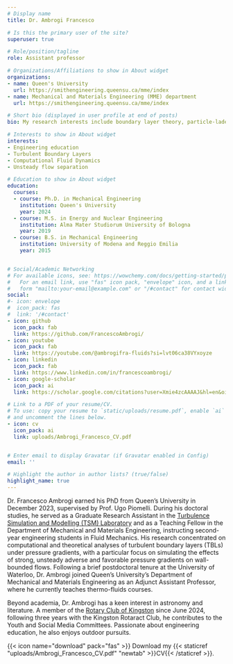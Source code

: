```yaml
---
# Display name
title: Dr. Ambrogi Francesco

# Is this the primary user of the site?
superuser: true

# Role/position/tagline
role: Assistant professor

# Organizations/Affiliations to show in About widget
organizations:
- name: Queen's University
  url: https://smithengineering.queensu.ca/mme/index
- name: Mechanical and Materials Engineering (MME) department
  url: https://smithengineering.queensu.ca/mme/index

# Short bio (displayed in user profile at end of posts)
bio: My research interests include boundary layer theory, particle-laden flows, computational fluid dynamics, direct numerical and large eddy simulations of turbulent flows.

# Interests to show in About widget
interests:
- Engineering education
- Turbulent Boundary Layers
- Computational Fluid Dynamics
- Unsteady flow separation

# Education to show in About widget
education:
  courses:
  - course: Ph.D. in Mechanical Engineering
    institution: Queen's University
    year: 2024
  - course: M.S. in Energy and Nuclear Engineering
    institution: Alma Mater Studiorum University of Bologna
    year: 2019
  - course: B.S. in Mechanical Engineering
    institution: University of Modena and Reggio Emilia
    year: 2015


# Social/Academic Networking
# For available icons, see: https://wowchemy.com/docs/getting-started/page-builder/#icons
#   For an email link, use "fas" icon pack, "envelope" icon, and a link in the
#   form "mailto:your-email@example.com" or "/#contact" for contact widget.
social:
#- icon: envelope
#  icon_pack: fas
#  link: '/#contact'
- icon: github
  icon_pack: fab
  link: https://github.com/FrancescoAmbrogi/
- icon: youtube
  icon_pack: fab
  link: https://youtube.com/@ambrogifra-fluids?si=lvt06ca38VYxoyze
- icon: linkedin
  icon_pack: fab
  link: https://www.linkedin.com/in/francescoambrogi/
- icon: google-scholar
  icon_pack: ai
  link: https://scholar.google.com/citations?user=Xmie4zcAAAAJ&hl=en&oi=ao

# Link to a PDF of your resume/CV.
# To use: copy your resume to `static/uploads/resume.pdf`, enable `ai` icons in `params.toml`,
# and uncomment the lines below.
- icon: cv
  icon_pack: ai
  link: uploads/Ambrogi_Francesco_CV.pdf


# Enter email to display Gravatar (if Gravatar enabled in Config)
email: ''

# Highlight the author in author lists? (true/false)
highlight_name: true
---
```

Dr. Francesco Ambrogi earned his PhD from Queen’s University in December 2023, supervised by Prof. Ugo Piomelli. During his doctoral studies, he served as a Graduate Research Assistant in the [Turbulence Simulation and Modelling (TSM) Laboratory](https://smithengineering.queensu.ca/mme/faculty/piomelli/tsm-lab) and as a Teaching Fellow in the Department of Mechanical and Materials Engineering, instructing second-year engineering students in Fluid Mechanics. His research concentrated on computational and theoretical analyses of turbulent boundary layers (TBLs) under pressure gradients, with a particular focus on simulating the effects of strong, unsteady adverse and favorable pressure gradients on wall-bounded flows. Following a brief postdoctoral tenure at the University of Waterloo, Dr. Ambrogi joined Queen’s University’s Department of Mechanical and Materials Engineering as an Adjunct Assistant Professor, where he currently teaches thermo-fluids courses.

Beyond academia, Dr. Ambrogi has a keen interest in astronomy and literature. A member of the [Rotary Club of Kingston](https://www.kingstonrotary.ca/) since June 2024, following three years with the Kingston Rotaract Club, he contributes to the Youth and Social Media Committees. Passionate about engineering education, he also enjoys outdoor pursuits.

{{< icon name="download" pack="fas" >}} Download my {{< staticref "uploads/Ambrogi_Francesco_CV.pdf" "newtab" >}}CV{{< /staticref >}}.
